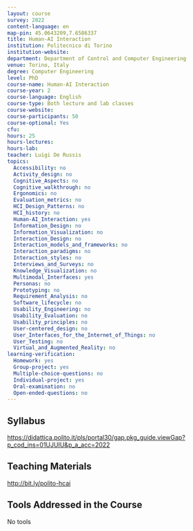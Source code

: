 ```yaml
---
layout: course
survey: 2022
content-language: en
map-pin: 45.0643209,7.6586337
title: Human-AI Interaction
institution: Politecnico di Torino
institution-website:  
department: Department of Control and Computer Engineering
venue: Torino, Italy
degree: Computer Engineering
level: PhD
course-name: Human-AI Interaction
course-year: 2
course-language: English
course-type: Both lecture and lab classes
course-website: 
course-participants: 50
course-optional: Yes
cfu: 
hours: 25
hours-lectures: 
hours-lab: 
teacher: Luigi De Russis
topics: 
  Accessibility: no
  Activity_design: no
  Cognitive_Aspects: no
  Cognitive_walkthrough: no
  Ergonomics: no
  Evaluation_metrics: no
  HCI_Design_Patterns: no
  HCI_history: no
  Human-AI_Interaction: yes
  Information_Design: no
  Information_Visualization: no
  Interaction_Design: no
  Interaction_models_and_frameworks: no
  Interaction_paradigms: no
  Interaction_styles: no
  Interviews_and_Surveys: no
  Knowledge_Visualization: no
  Multimodal_Interfaces: yes
  Personas: no
  Prototyping: no
  Requirement_Analysis: no
  Software_lifecycle: no
  Usability_Engineering: no
  Usability_Evaluation: no
  Usability_principles: no
  User-centered_design: no
  User_Interfaces_for_the_Internet_of_Things: no
  User_Testing: no
  Virtual_and_Augmented_Reality: no
learning-verification: 
  Homework: yes 
  Group-project: yes 
  Multiple-choice-questions: no 
  Individual-project: yes 
  Oral-examination: no 
  Open-ended-questions: no 
---
```



## Syllabus 
https://didattica.polito.it/pls/portal30/gap.pkg_guide.viewGap?p_cod_ins=01UJUIU&p_a_acc=2022

## Teaching Materials 
http://bit.ly/polito-hcai

## Tools Addressed in the Course 
No tools
